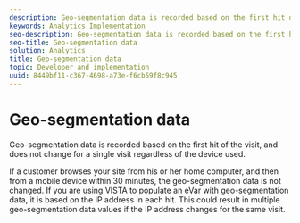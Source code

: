 ```yaml
---
description: Geo-segmentation data is recorded based on the first hit of the visit, and does not change for a single visit regardless of the device used.
keywords: Analytics Implementation
seo-description: Geo-segmentation data is recorded based on the first hit of the visit, and does not change for a single visit regardless of the device used.
seo-title: Geo-segmentation data
solution: Analytics
title: Geo-segmentation data
topic: Developer and implementation
uuid: 8449bf11-c367-4698-a73e-f6cb59f8c945
---
```


# Geo-segmentation data

Geo-segmentation data is recorded based on the first hit of the visit, and does not change for a single visit regardless of the device used.

 If a customer browses your site from his or her home computer, and then from a mobile device within 30 minutes, the geo-segmentation data is not changed. If you are using VISTA to populate an eVar with geo-segmentation data, it is based on the IP address in each hit. This could result in multiple geo-segmentation data values if the IP address changes for the same visit. 
